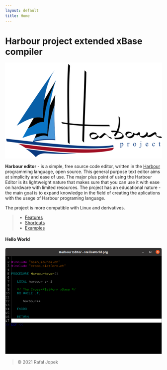 ```yaml
---
layout: default
title: Home
---
```


# **Harbour project extended xBase compiler**

![Logo](assets/img/harbour_logo.svg)

**Harbour editor** - is a simple, free source code editor, written in the [Harbour](https://harbour.github.io/) programming language, open source.
This general purpose text editor aims at simplicity and ease of use. The major plus point of using the Harbour Editor is its
lightweight nature that makes sure that you can use it with ease on hardware with limited resources. The project has an educational nature - the main goal is to expand knowledge in the field of creating the aplications with the usege of Harbour programing language.

The project is more compatible with Linux and derivatives.

> - [Features](features "Features")
> - [Shortcuts](shortcuts "Shortcuts")
> - [Examples](examples "Examples")


#### Hello World

![Hello World](assets/img/HelloWorld.png)

> &copy; 2021 Rafał Jopek